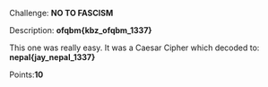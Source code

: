 Challenge: **NO TO FASCISM**

Description: **ofqbm{kbz_ofqbm_1337}** 

This one was really easy. It was a Caesar Cipher which decoded to: **nepal{jay_nepal_1337}**

Points:**10**